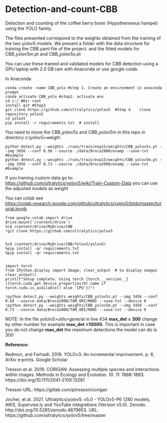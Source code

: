 # Detection-and-count-CBB
Detection and counting of the coffee berry borer (Hypothenemus hampei) using the YOLO family.

The files presented correspond to the weights obtained from the training of the two yolov5 models.
We present a folder with the data structure for training the CBB.yaml file of the project.
and the fitted models for CBB_yolov5m.pt and CBB_yolov5s.pt

You can use these trained and validated models for CBB detection using a GPU laptop with 2.0 GB ram with Anaconda or use google colab.
<p>In Anaconda </p>

	conda create -name CBB_yolo #step 1. Create an environment in anaconda prompt
	conda activate CBB_yolo #step2. activate env
	cd c:/ #Dir root
 	install git #Step3
	git clone https://github.com/ultralytics/yolov5  #Step 4 	clone repository yolov5
	cd yolov5
	pip install -r requirements.txt  # install

You need to move the CBB_yolov5s and CBB_yolov5m in this repo in directory c:\yolov5>weigth

	python detect.py --weights ./runs/train/exp15/weights/CBB_yolov5s.pt --img 3456 --conf 0.58 --source ./data/Broca2000/examp --save-txt 	#Example 
	python detect.py --weights ./runs/train/exp15/weights/CBB_yolov5m.pt --img 3456 --conf 0.73 --source ./data/Broca2000/examp --save-txt 	#Example 

If you training custom data go to: https://github.com/ultralytics/yolov5/wiki/Train-Custom-Data
you can use the adjusted models as weight

You can colab see https://colab.research.google.com/github/ultralytics/yolov5/blob/master/tutorial.ipynb

	from google.colab import drive
	drive.mount('/content/drive')
	%cd /content/drive/MyDrive/CBB
	!git clone https://github.com/ultralytics/yolov5


	%cd /content/drive/MyDrive/CBB/Yolov5/yolov5/
	%pip install -qr requirements.txt 
	%pip install -qr requirements.txt 


	import torch
	from IPython.display import Image, clear_output  # to display images
	clear_output()
	print(f"Setup complete. Using torch {torch.__version__} ({torch.cuda.get_device_properties(0).name if torch.cuda.is_available() else 'CPU'})")

	!python detect.py --weights weights/CBB_yolov5s.pt --img 3456 --conf 0.58 --source data/Broca2000/TAM_ORI/MANI --save-txt --device 0
	!python detect.py --weights weights/CBB_yolov5m.pt --img 3456 --conf 0.73 --source data/Broca2000/TAM_ORI/MANI --save-txt --device 0
NOTE: In the file yololv5>utils>general in line 434 **max_det = 300** change by other number for example **max_det =10000**.
This is important in case you do not change **max_det** the maximum detections the model can do is 300


**Reference:**

<p>Redmon, and Farhadi. 2018. YOLOv3: An incremental improvement. p. 6, ArXiv e‐prints. Google Scholar</p>
<p>Tresson et al. 2019. CORIGAN: Assessing multiple species and interactions within images. Methods in Ecology and Evolution. 10. 11: 1888-1893. https://doi.org/10.1111/2041-210X.13281</p>
<p>Tresson URL: https://gitlab.com/ptresson/corigan</p>
<p>Jocher, et al. 2021. Ultralytics/yolov5: v5.0 - YOLOv5-P6 1280 models, AWS, Supervise.ly and YouTube integrations (Version v5.0). Zenodo. http://doi.org/10.5281/zenodo.4679653. URL: https://github.com/ultralytics/yolov5/tree/master</p>




